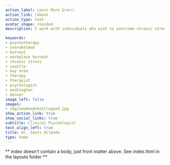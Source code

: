 ```yaml
---
action_label: Learn More &rarr;
action_link: /about
action_type: text
avatar_shape: rounded
description: I work with individuals who wish to overcome chronic stress and explore issues of purpose, meaning, and loss in important areas of their lives. My goal is to help clients feel more integrated and better prepared to meet their unique challenges.

keywords:
- psychotherapy
- overwhelmed
- burnout
- workplace burnout
- chronic stress
- seattle
- bay area
- therapy
- therapist
- psychologist
- washington
- denver
image_left: false
images: 
- img/newHeadshotCropped.jpg
show_action_link: true
show_social_links: true
subtitle: Clinical Psychologist
text_align_left: true
title: Dr. Santi Allende
type: home
---
```


** index doesn't contain a body, just front matter above.
See index.html in the layouts folder **
